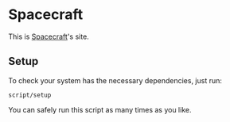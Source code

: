 Spacecraft
==========

This is [Spacecraft](http://spacecraft.org.nz)'s site.

Setup
-----

To check your system has the necessary dependencies, just run:

    script/setup

You can safely run this script as many times as you like.